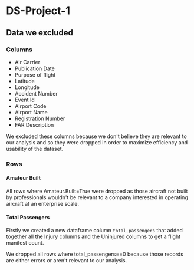 # DS-Project-1

## Data we excluded
### Columns
* Air Carrier
* Publication Date
* Purpose of flight
* Latitude 
* Longitude
* Accident Number
* Event Id
* Airport Code 
* Airport Name 
* Registration Number 
* FAR Description

We excluded these columns because we don't believe they are relevant to our analysis and so they were dropped in order to maximize efficiency and usability of the dataset. 

### Rows
#### Amateur Built
All rows where Amateur.Built=True were dropped as those aircraft not built by professionals wouldn't be relevant to a company interested in operating aircraft at an enterprise scale. 
#### Total Passengers
Firstly we created a new dataframe column `total_passengers` that added together all the Injury columns and the Uninjured columns to get a flight manifest count. 

We dropped all rows where total_passengers==0 because those records are either errors or aren't relevant to our analysis. 
